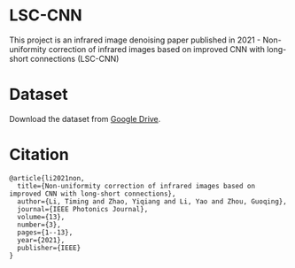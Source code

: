 # LSC-CNN
This project is an infrared image denoising paper published in 2021 - Non-uniformity correction of infrared images based on improved CNN with long-short connections (LSC-CNN)

# Dataset
Download the dataset from [Google Drive](https://drive.google.com/drive/folders/1AaEnboyhrgcAC3jP-RQ_mtTKXNxsG0Lo?usp=drive_link).

# Citation

```
@article{li2021non,
  title={Non-uniformity correction of infrared images based on improved CNN with long-short connections},
  author={Li, Timing and Zhao, Yiqiang and Li, Yao and Zhou, Guoqing},
  journal={IEEE Photonics Journal},
  volume={13},
  number={3},
  pages={1--13},
  year={2021},
  publisher={IEEE}
}
```
